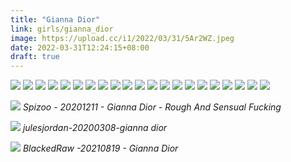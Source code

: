 ```yaml
---
title: "Gianna Dior"
link: girls/gianna_dior
image: https://upload.cc/i1/2022/03/31/5Ar2WZ.jpeg
date: 2022-03-31T12:24:15+08:00
draft: true
---
```


![](https://upload.cc/i1/2022/03/31/sFfSPw.jpeg)
![](https://upload.cc/i1/2022/03/31/Kxjl4q.jpeg)
![](https://upload.cc/i1/2022/03/31/AF8HOX.jpeg)
![](https://upload.cc/i1/2022/03/31/yPzaW8.jpeg)
![](https://upload.cc/i1/2022/03/31/5Ar2WZ.jpeg)
![](https://upload.cc/i1/2022/03/31/eEMcX7.jpeg)
![](https://upload.cc/i1/2022/03/31/gCQfoX.jpeg)
![](https://upload.cc/i1/2022/03/31/GsEWph.jpeg)
![](https://upload.cc/i1/2022/03/31/UxT9IL.jpeg)
![](https://upload.cc/i1/2022/03/31/r7etWO.jpg)
![](https://upload.cc/i1/2022/03/31/jgNxmD.jpg)
![](https://upload.cc/i1/2022/03/31/dLN94s.jpg)
![](https://upload.cc/i1/2022/03/31/h6dVrD.jpg)
![](https://upload.cc/i1/2022/03/31/crtl0K.jpg)
![](https://upload.cc/i1/2022/03/31/ureoyD.jpg)
![](https://upload.cc/i1/2022/03/31/xCyEm9.jpg)
![](https://upload.cc/i1/2022/03/31/2iAS9G.jpg)
![](https://upload.cc/i1/2022/03/31/FK01gi.jpg)
![](https://upload.cc/i1/2022/03/31/LDbcx6.jpg)
![](https://upload.cc/i1/2022/03/31/V4ba9A.jpg)
![](https://upload.cc/i1/2022/03/31/ARhTlf.jpg)

![](https://upload.cc/i1/2022/03/31/jrgMVG.jpg)
*Spizoo - 20201211 - Gianna Dior - Rough And Sensual Fucking*

![](https://upload.cc/i1/2022/04/16/p7ikHq.jpg)
*julesjordan-20200308-gianna dior*

![](https://upload.cc/i1/2022/04/16/Y4LXlE.jpg)
*BlackedRaw -20210819 - Gianna Dior*
